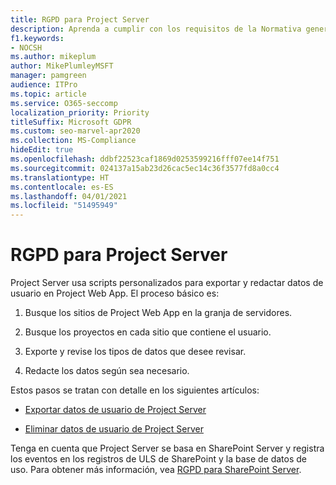 ```yaml
---
title: RGPD para Project Server
description: Aprenda a cumplir con los requisitos de la Normativa general de protección de datos (GDPR) en un Servidor de proyectos in situ.
f1.keywords:
- NOCSH
ms.author: mikeplum
author: MikePlumleyMSFT
manager: pamgreen
audience: ITPro
ms.topic: article
ms.service: O365-seccomp
localization_priority: Priority
titleSuffix: Microsoft GDPR
ms.custom: seo-marvel-apr2020
ms.collection: MS-Compliance
hideEdit: true
ms.openlocfilehash: ddbf22523caf1869d0253599216fff07ee14f751
ms.sourcegitcommit: 024137a15ab23d26cac5ec14c36f3577fd8a0cc4
ms.translationtype: HT
ms.contentlocale: es-ES
ms.lasthandoff: 04/01/2021
ms.locfileid: "51495949"
---
```

# <a name="gdpr-for-project-server"></a>RGPD para Project Server

Project Server usa scripts personalizados para exportar y redactar datos de usuario en Project Web App. El proceso básico es:

1.  Busque los sitios de Project Web App en la granja de servidores.

2.  Busque los proyectos en cada sitio que contiene el usuario.

3.  Exporte y revise los tipos de datos que desee revisar.

4.  Redacte los datos según sea necesario.

Estos pasos se tratan con detalle en los siguientes artículos:

- [Exportar datos de usuario de Project Server](/Project/export-user-data-from-project-server?toc=/Office365/Enterprise/toc.json)

- [Eliminar datos de usuario de Project Server](/Project/delete-user-data-from-project-server?toc=/Office365/Enterprise/toc.json)


Tenga en cuenta que Project Server se basa en SharePoint Server y registra los eventos en los registros de ULS de SharePoint y la base de datos de uso. Para obtener más información, vea [RGPD para SharePoint Server](gdpr-for-sharepoint-server.md).
